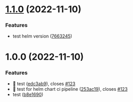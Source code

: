 # [1.1.0](https://github.com/csye7125-fall2022-group06/helmchart/compare/v1.0.0...v1.1.0) (2022-11-10)


### Features

* test helm version ([7663245](https://github.com/csye7125-fall2022-group06/helmchart/commit/76632459f415ef761e1b486a4ed12754b2534a6c))

# 1.0.0 (2022-11-10)


### Features

* 🎸 test ([edc3ab9](https://github.com/csye7125-fall2022-group06/helmchart/commit/edc3ab966654ac6947ce676fc4401051a3fee254)), closes [#123](https://github.com/csye7125-fall2022-group06/helmchart/issues/123)
* 🎸 test for helm chart ci pipeline ([253ac19](https://github.com/csye7125-fall2022-group06/helmchart/commit/253ac1906f89cb12aeba06aa61a8addf6281917d)), closes [#123](https://github.com/csye7125-fall2022-group06/helmchart/issues/123)
* test ([b8e1690](https://github.com/csye7125-fall2022-group06/helmchart/commit/b8e169061ffb2f9843a3932e6ffd1c08450d3631))
